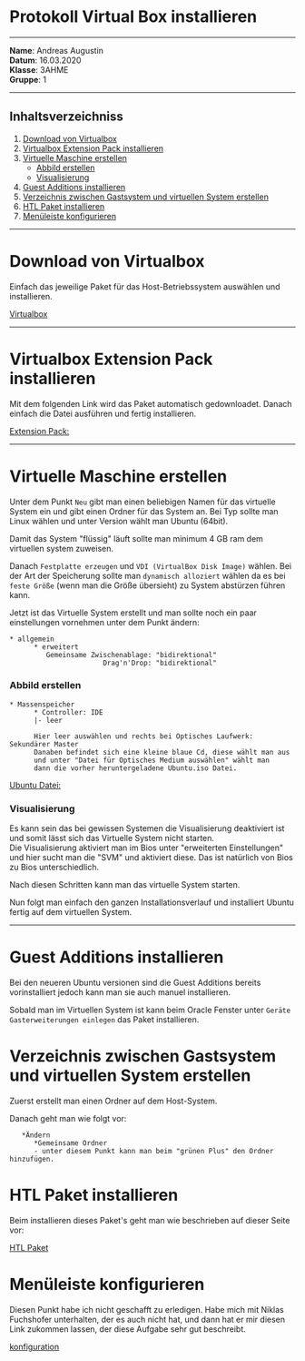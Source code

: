# Protokoll Virtual Box installieren

-----

**Name**: Andreas Augustin  
**Datum**: 16.03.2020  
**Klasse**: 3AHME  
**Gruppe**: 1  

-----

## Inhaltsverzeichniss  

1) [Download von Virtualbox](#download-von-virtualbox)
1) [Virtualbox Extension Pack installieren](#virtualbox-extension-pack-installieren)
1) [Virtuelle Maschine erstellen](#virtuelle-maschine-erstellen)
    * [Abbild erstellen](#abbild-erstellen)
    * [Visualisierung](#visualisierung)
1) [Guest Additions installieren](#guest-additions-installieren)
1) [Verzeichnis zwischen Gastsystem und virtuellen System erstellen](#verzeichnis-zwischen-gastsystem-und-virtuellen-system-erstellen)
1) [HTL Paket installieren](#htl-paket-installieren)
1) [Menüleiste konfigurieren](#menüleiste-konfigurieren)

-----

# Download von Virtualbox

Einfach das jeweilige Paket für das Host-Betriebssystem auswählen und installieren.

[Virtualbox](https://www.virtualbox.org/wiki/Downloads)

-----

# Virtualbox Extension Pack installieren

Mit dem folgenden Link wird das Paket automatisch gedownloadet. Danach einfach die Datei ausführen und fertig installieren.

[Extension Pack:](https://download.virtualbox.org/virtualbox/6.1.4/Oracle_VM_VirtualBox_Extension_Pack-6.1.4.vbox-extpack)

-----

# Virtuelle Maschine erstellen

Unter dem Punkt ```Neu``` gibt man einen beliebigen Namen für das virtuelle System ein und gibt einen Ordner für das System an. Bei Typ sollte man Linux wählen und unter Version wählt man Ubuntu (64bit).

Damit das System "flüssig" läuft sollte man minimum 4 GB ram dem virtuellen system zuweisen.

Danach ```Festplatte erzeugen``` und ```VDI (VirtualBox Disk Image)``` wählen. Bei der Art der Speicherung sollte man ```dynamisch alloziert``` wählen da es bei ```feste Größe``` (wenn man die Größe übersieht) zu System abstürzen führen kann.

Jetzt ist das Virtuelle System erstellt und man sollte noch ein paar einstellungen vornehmen unter dem Punkt ändern:
```
* allgemein
      * erweitert
         Gemeinsame Zwischenablage: "bidirektional"
                       Drag'n'Drop: "bidirektional"
```
### Abbild erstellen
```
* Massenspeicher
      * Controller: IDE
      |- leer 
      
      Hier leer auswählen und rechts bei Optisches Laufwerk: Sekundärer Master
      Danaben befindet sich eine kleine blaue Cd, diese wählt man aus 
      und unter "Datei für Optisches Medium auswählen" wählt man    
      dann die vorher heruntergeladene Ubuntu.iso Datei.
```

[Ubuntu Datei:](https://ubuntu.com/download/desktop/thank-you?version=18.04.4&architecture=amd64)

### Visualisierung

Es kann sein das bei gewissen Systemen die Visualisierung deaktiviert ist und somit lässt sich das Virtuelle System nicht starten.  
Die Visualisierung aktiviert man im Bios unter "erweiterten Einstellungen" und hier sucht man die "SVM" und aktiviert diese. Das ist natürlich von Bios zu Bios unterschiedlich.

Nach diesen Schritten kann man das virtuelle System starten.

Nun folgt man einfach den ganzen Installationsverlauf und installiert Ubuntu fertig auf dem virtuellen System.

-----

# Guest Additions installieren

Bei den neueren Ubuntu versionen sind die Guest Additions bereits vorinstalliert jedoch kann man sie auch manuel installieren.

Sobald man im Virtuellen System ist kann beim Oracle Fenster unter ```Geräte``` ```Gasterweiterungen einlegen``` das Paket installieren.

# Verzeichnis zwischen Gastsystem und virtuellen System erstellen

Zuerst erstellt man einen Ordner auf dem Host-System.

Danach geht man wie folgt vor:
```
   *Ändern
      *Gemeinsame Ordner
      - unter diesem Punkt kann man beim "grünen Plus" den Ordner hinzufügen.
```

# HTL Paket installieren

Beim installieren dieses Paket's geht man wie beschrieben auf dieser Seite vor:

[HTL Paket](http://www.htl-mechatronik.at/ubuntu-htl/readme)

# Menüleiste konfigurieren

Diesen Punkt habe ich nicht geschafft zu erledigen. Habe mich mit Niklas Fuchshofer unterhalten, der es auch nicht hat, und dann hat er mir diesen Link zukommen lassen, der diese Aufgabe sehr gut beschreibt.

[konfiguration](https://support.mozilla.org/de/kb/Lesezeichen-sichern-und-wiederherstellen)
